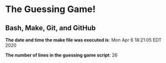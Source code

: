 # The Guessing Game!
## Bash, Make, Git, and GitHub

**The date and time the make file was executed is**: 
Mon Apr  6 18:21:05 EDT 2020

**The number of lines in the guessing game script**: 
26
